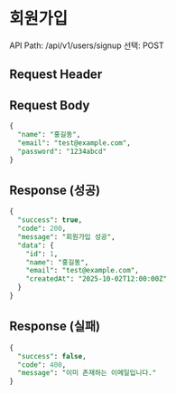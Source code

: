 # 회원가입

API Path: /api/v1/users/signup
선택: POST

## **Request Header**

## Request Body

```sql
{
  "name": "홍길동",
  "email": "test@example.com",
  "password": "1234abcd"
}
```

## Response (성공)

```sql
{
  "success": true,
  "code": 200,
  "message": "회원가입 성공",
  "data": {
    "id": 1,
    "name": "홍길동",
    "email": "test@example.com",
    "createdAt": "2025-10-02T12:00:00Z"
  }
}
```

## Response (실패)

```sql
{
  "success": false,
  "code": 400,
  "message": "이미 존재하는 이메일입니다."
}
```